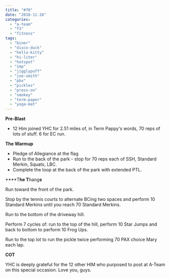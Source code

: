 ```yaml
---
title: "#70"
date: "2018-11-26"
categories: 
  - "a-team"
  - "f3"
  - "fitness"
tags: 
  - "biner"
  - "disco-duck"
  - "hello-kitty"
  - "hi-liter"
  - "hotspot"
  - "imp"
  - "jigglypuff"
  - "joe-smith"
  - "pbx"
  - "pickles"
  - "press-on"
  - "smokey"
  - "term-paper"
  - "yoga-mat"
---
```


**Pre-Blast**

- 12 Him joined YHC for 2.51 miles of, in Term Pappy's words, 70 reps of lots of stuff. 6 for EC run.

**The Warmup**

- Pledge of Allegiance at the flag
- Run to the back of the park - stop for 70 reps each of SSH, Standard Merkin, Squats, LBC.
- Complete the loop at the back of the park with extended PTL.

****T**he T**hang**s**

Run toward the front of the park.

Stop by the tennis courts to alternate BCing two spaces and perform 10 Standard Merkins until you reach 70 Standard Merkins.

Run to the bottom of the driveway hill.

Perform 7 cycles of: run to the top of the hill, perform 10 Star Jumps and back to bottom to perform 10 Frog Ups.

Run to the top lot to run the pickle twice performing 70 PAX choice Mary each lap.

**COT**

YHC is deeply grateful for the 12 other HIM who purposed to post at A-Team on this special occasion. Love you, guys.
